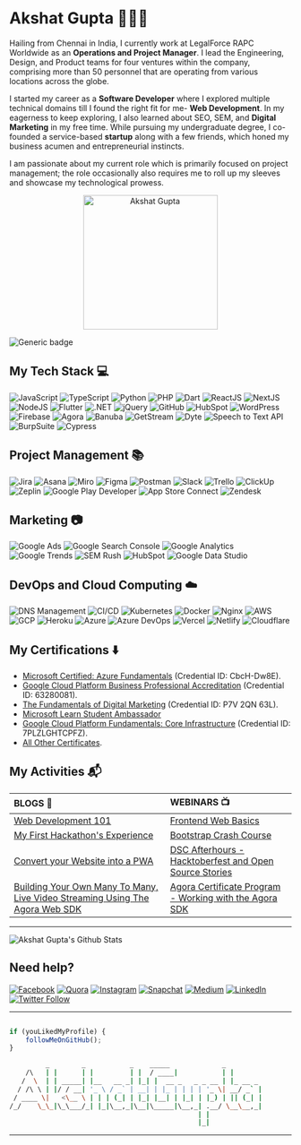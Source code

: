# Akshat Gupta 👨🏻‍💻

Hailing from Chennai in India, I currently work at LegalForce RAPC Worldwide as an **Operations and Project Manager**. I lead the Engineering, Design, and Product teams for four ventures within the company, comprising more than 50 personnel that are operating from various locations across the globe.


I started my career as a **Software Developer** where I explored multiple technical domains till I found the right fit for me- **Web Development**. In my eagerness to keep exploring, I also learned about SEO, SEM, and **Digital Marketing** in my free time. While pursuing my undergraduate degree, I co-founded a service-based **startup** along with a few friends, which honed my business acumen and entrepreneurial instincts. 

I am passionate about my current role which is primarily focused on project management; the role occasionally also requires me to roll up my sleeves and showcase my technological prowess.

<p align="center">
<a href="https://www.akshatvg.com">
<img src="https://www.akshatvg.com/static/media/Public_Speaking_akshatvg.a93d49d910ba9c3f9206.jpeg" height="240px" alt="Akshat Gupta"/>
</a>
</p>

![Generic badge](https://img.shields.io/badge/Akshat-Gupta-orange) 

## My Tech Stack :computer:
<img src="https://img.shields.io/badge/-JavaScript-red?style=for-the-badge" alt="JavaScript"> <img src="https://img.shields.io/badge/-TypeScript-purple?style=for-the-badge" alt="TypeScript"> <img src="https://img.shields.io/badge/-Python-yellow?style=for-the-badge" alt="Python"> <img src="https://img.shields.io/badge/-PHP-blue?style=for-the-badge" alt="PHP"> <img src="https://img.shields.io/badge/-Dart-green?style=for-the-badge" alt="Dart"> <img src="https://img.shields.io/badge/-ReactJS-pink?style=for-the-badge" alt="ReactJS"> <img src="https://img.shields.io/badge/-NextJS-red?style=for-the-badge" alt="NextJS"> <img src="https://img.shields.io/badge/-NodeJS-purple?style=for-the-badge" alt="NodeJS"> <img src="https://img.shields.io/badge/-Flutter-yellow?style=for-the-badge" alt="Flutter"> <img src="https://img.shields.io/badge/-DotNET-blue?style=for-the-badge" alt=".NET"> <img src="https://img.shields.io/badge/-jQuery-green?style=for-the-badge" alt="jQuery"> <img src="https://img.shields.io/badge/-GitHub-pink?style=for-the-badge" alt="GitHub"> <img src="https://img.shields.io/badge/-HubSpot-red?style=for-the-badge" alt="HubSpot"> <img src="https://img.shields.io/badge/-WordPress-purple?style=for-the-badge" alt="WordPress"> <img src="https://img.shields.io/badge/-Firebase-yellow?style=for-the-badge" alt="Firebase"> <img src="https://img.shields.io/badge/-Agora-blue?style=for-the-badge" alt="Agora"> <img src="https://img.shields.io/badge/-Banuba-green?style=for-the-badge" alt="Banuba"> <img src="https://img.shields.io/badge/-GetStream-pink?style=for-the-badge" alt="GetStream"> <img src="https://img.shields.io/badge/-Dyte-red?style=for-the-badge" alt="Dyte"> <img src="https://img.shields.io/badge/-Speech_to_Text_API-purple?style=for-the-badge" alt="Speech to Text API"> <img src="https://img.shields.io/badge/-BurpSuite-yellow?style=for-the-badge" alt="BurpSuite"> <img src="https://img.shields.io/badge/-Cypress-blue?style=for-the-badge" alt="Cypress"> 

## Project Management :books:
<img src="https://img.shields.io/badge/-Jira-red?style=for-the-badge" alt="Jira"> <img src="https://img.shields.io/badge/-Asana-purple?style=for-the-badge" alt="Asana"> <img src="https://img.shields.io/badge/-Miro-yellow?style=for-the-badge" alt="Miro"> <img src="https://img.shields.io/badge/-Figma-blue?style=for-the-badge" alt="Figma"> <img src="https://img.shields.io/badge/-Postman-green?style=for-the-badge" alt="Postman"> <img src="https://img.shields.io/badge/-Slack-pink?style=for-the-badge" alt="Slack"> <img src="https://img.shields.io/badge/-Trello-red?style=for-the-badge" alt="Trello"> <img src="https://img.shields.io/badge/-ClickUp-purple?style=for-the-badge" alt="ClickUp"> <img src="https://img.shields.io/badge/-Zeplin-yellow?style=for-the-badge" alt="Zeplin"> <img src="https://img.shields.io/badge/-Google_Play_Developer-blue?style=for-the-badge" alt="Google Play Developer"> <img src="https://img.shields.io/badge/-App_Store_Connect-green?style=for-the-badge" alt="App Store Connect"> <img src="https://img.shields.io/badge/-Zendesk-pink?style=for-the-badge" alt="Zendesk"> 

## Marketing :camera:
<img src="https://img.shields.io/badge/-Google_Ads-red?style=for-the-badge" alt="Google Ads"> <img src="https://img.shields.io/badge/-Google_Search_Console-purple?style=for-the-badge" alt="Google Search Console"> <img src="https://img.shields.io/badge/-Google_Analytics-yellow?style=for-the-badge" alt="Google Analytics"> <img src="https://img.shields.io/badge/-Google_Trends-blue?style=for-the-badge" alt="Google Trends
"> <img src="https://img.shields.io/badge/-SEM_Rush-green?style=for-the-badge" alt="SEM Rush"> <img src="https://img.shields.io/badge/-HubSpot-pink?style=for-the-badge" alt="HubSpot"> <img src="https://img.shields.io/badge/-Google_Data_Studio-red?style=for-the-badge" alt="Google Data Studio"> 

## DevOps and Cloud Computing :cloud:
<img src="https://img.shields.io/badge/-DNS_Management-red?style=for-the-badge" alt="DNS Management"> <img src="https://img.shields.io/badge/-CI/CD-purple?style=for-the-badge" alt="CI/CD"> <img src="https://img.shields.io/badge/-Kubernetes-yellow?style=for-the-badge" alt="Kubernetes"> <img src="https://img.shields.io/badge/-Docker-blue?style=for-the-badge" alt="Docker"> <img src="https://img.shields.io/badge/-Nginx-green?style=for-the-badge" alt="Nginx"> <img src="https://img.shields.io/badge/-AWS-pink?style=for-the-badge" alt="AWS"> <img src="https://img.shields.io/badge/-GCP-red?style=for-the-badge" alt="GCP"> <img src="https://img.shields.io/badge/-Heroku-purple?style=for-the-badge" alt="Heroku"> <img src="https://img.shields.io/badge/-Azure-yellow?style=for-the-badge" alt="Azure"> <img src="https://img.shields.io/badge/-Azure_DevOps-blue?style=for-the-badge" alt="Azure DevOps"> <img src="https://img.shields.io/badge/-Vercel-green?style=for-the-badge" alt="Vercel"> <img src="https://img.shields.io/badge/-Netlify-pink?style=for-the-badge" alt="Netlify"> <img src="https://img.shields.io/badge/-Cloudflare-red?style=for-the-badge" alt="Cloudflare"> 

## My Certifications :arrow_down:
- [Microsoft Certified: Azure Fundamentals](https://www.youracclaim.com/badges/92059ed2-9f17-4b35-abda-23c1c9d3ff53) (Credential ID: CbcH-Dw8E).
- [Google Cloud Platform Business Professional Accreditation](https://skillshop.exceedlms.com/student/award/63280081) (Credential ID: 63280081).
- [The Fundamentals of Digital Marketing](https://learndigital.withgoogle.com/digitalgarage/validate-certificate-code) (Credential ID: P7V 2QN 63L).
- [Microsoft Learn Student Ambassador](https://studentambassadors.microsoft.com/certificate/e14d1cd4-183c-43d3-aaad-34d05c6a82b6)
- [Google Cloud Platform Fundamentals: Core Infrastructure](https://www.coursera.org/account/accomplishments/verify/7PLZLGHTCPFZ) (Credential ID: 7PLZLGHTCPFZ).
- [All Other Certificates](https://bit.ly/akshatvgCertificates).

## My Activities :mailbox_with_mail:

| BLOGS :open_book: | WEBINARS :tv: |
| :---------------- | :------------ |
| [Web Development 101](https://medium.com/codechef-vit/web-development-101-with-codechefvit-4ec369e86f68)| [Frontend Web Basics](https://www.youtube.com/watch?v=7E5sDcNUKNo) |
| [My First Hackathon's Experience](https://medium.com/@akshatvg/my-first-hackathons-experience-8c8ef23a055d)| [Bootstrap Crash Course](https://www.youtube.com/watch?v=IZS2wlG1mew) |
| [Convert your Website into a PWA](https://medium.com/codechef-vit/convert-your-website-into-a-pwa-ee8f6b67bca7)| [DSC Afterhours - Hacktoberfest and Open Source Stories](https://www.youtube.com/watch?v=H5nURvprvkc&feature=youtu.be) |
| [Building Your Own Many To Many, Live Video Streaming Using The Agora Web SDK](https://www.agora.io/en/blog/build-your-own-many-to-many-live-video-streaming-using-the-agora-web-sdk/)| [Agora Certificate Program - Working with the Agora SDK](https://www.youtube.com/watch?v=HxSOQFZL9wE) |

---

![Akshat Gupta's Github Stats](https://github-readme-stats.vercel.app/api?username=akshatvg&show_icons=true_color=fff&icon_color=037AFE&text_color=000000&bg_color=ffffff)

## Need help?

[![Facebook](https://img.shields.io/badge/Facebook-add-blue.svg?logo=facebook&logoColor=white)](https://www.facebook.com/akshatvg) [![Quora](https://img.shields.io/badge/Quora-ask-red.svg?logo=quora)](https://www.quora.com/profile/Akshat-Gupta-279) [![Instagram](https://img.shields.io/badge/Instagram-follow-purple.svg?logo=instagram&logoColor=white)](https://www.instagram.com/akshatvg/) [![Snapchat](https://img.shields.io/badge/Snapchat-add-yellow.svg?logo=snapchat&logoColor=white)](https://www.snapchat.com/add/akshatvg) [![Medium](https://img.shields.io/badge/Medium-follow-black.svg?logo=medium&logoColor=white)](https://medium.com/@akshatvg) [![LinkedIn](https://img.shields.io/badge/LinkedIn-connect-blue.svg?logo=linkedin&logoColor=white)](https://www.linkedin.com/in/akshatvg/) [![Twitter Follow](https://img.shields.io/twitter/follow/akshatvg?style=social)](https://twitter.com/akshatvg)

---------

```javascript

if (youLikedMyProfile) {
    followMeOnGitHub();
}

```

```bash
         _        _           _    _____             _        
    /\   | |      | |         | |  / ____|           | |       
   /  \  | | _____| |__   __ _| |_| |  __ _   _ _ __ | |_ __ _ 
  / /\ \ | |/ / __| '_ \ / _` | __| | |_ | | | | '_ \| __/ _` |
 / ____ \|   <\__ \ | | | (_| | |_| |__| | |_| | |_) | || (_| |
/_/    \_\_|\_\___/_| |_|\__,_|\__|\_____|\__,_| .__/ \__\__,_|
                                               | |             
                                               |_|             
```

-----------

